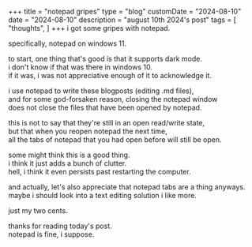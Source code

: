 +++
title = "notepad gripes"
type = "blog"
customDate = "2024-08-10"
date = "2024-08-10"
description = "august 10th 2024's post"
tags = [
    "thoughts",
]
+++
i got some gripes with notepad.

specifically, notepad on windows 11.

to start, one thing that's good is that it supports dark mode.\
i don't know if that was there in windows 10.\
if it was, i was not appreciative enough of it to acknowledge it.

i use notepad to write these blogposts (editing .md files),\
and for some god-forsaken reason, closing the notepad window\
does not close the files that have been opened by notepad.

this is not to say that they're still in an open read/write state,\
but that when you reopen notepad the next time,\
all the tabs of notepad that you had open before will still be open.

some might think this is a good thing.\
i think it just adds a bunch of clutter.\
hell, i think it even persists past restarting the computer.

and actually, let's also appreciate that notepad tabs are a thing anyways.\
maybe i should look into a text editing solution i like more.

just my two cents.

thanks for reading today's post.\
notepad is fine, i suppose.
